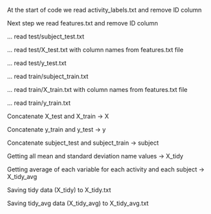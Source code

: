 At the start of code we read activity_labels.txt and remove ID column 

Next step we read features.txt and remove ID column

... read test/subject_test.txt

... read test/X_test.txt with column names from features.txt file

... read test/y_test.txt


... read train/subject_train.txt

... read train/X_train.txt with column names from features.txt file

... read train/y_train.txt


Concatenate X_test and X_train -> X

Concatenate y_train and y_test -> y

Concatenate subject_test and subject_train -> subject


Getting all mean and standard deviation name values -> X_tidy

Getting average of each variable for each activity and each subject -> X_tidy_avg 


Saving tidy data (X_tidy) to X_tidy.txt

Saving tidy_avg data (X_tidy_avg) to X_tidy_avg.txt

